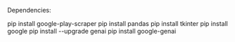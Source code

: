 Dependencies:

pip install google-play-scraper
pip install pandas
pip install tkinter
pip install google
pip install --upgrade genai
pip install google-genai
